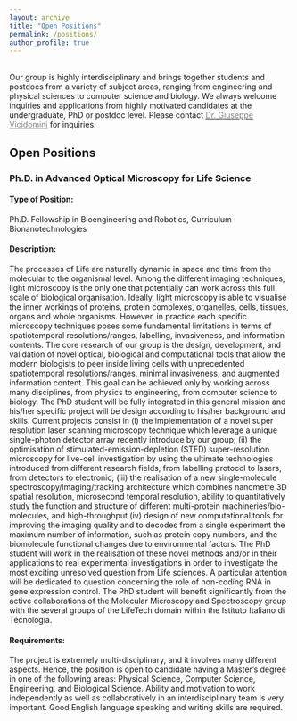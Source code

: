```yaml
---
layout: archive
title: "Open Positions"
permalink: /positions/
author_profile: true
---
```


<br>
Our group is highly interdisciplinary and brings together students and postdocs from a variety of subject areas, ranging from engineering and physical sciences to computer science and biology. We always welcome inquiries and applications from highly motivated candidates at the undergraduate, PhD or postdoc level. Please contact <a href="mailto:giuseppe.vicidomini@iit.it?subject=Spontaneous%20Application%20Vicidomini%20Lab"><span style="color:gray">Dr. Giuseppe Vicidomini</span></a> for inquiries.

<h2>Open Positions</h2>
<h3>Ph.D. in Advanced Optical Microscopy for Life Science</h3>
<h4>Type of Position:</h4>
Ph.D. Fellowship in Bioengineering and Robotics, Curriculum Bionanotechnologies
<h4>Description:</h4>
The processes of Life are naturally dynamic in space and time from the molecular to the organismal level. Among the different imaging techniques, light microscopy is the only one that potentially can work across this full scale of biological organisation. Ideally, light microscopy is able to visualise the inner workings of proteins, protein complexes, organelles, cells, tissues, organs and whole organisms. However, in practice each specific microscopy techniques poses some fundamental limitations in terms of spatiotemporal resolutions/ranges, labelling, invasiveness, and information contents.
The core research of our group is the design, development, and validation of novel optical, biological and computational tools that allow the modern biologists to peer inside living cells with unprecedented spatiotemporal resolutions/ranges, minimal invasiveness, and augmented information content. This goal can be achieved only by working across many disciplines, from physics to engineering, from computer science to biology.
The PhD student will be fully integrated in this general mission and his/her specific project will be design according to his/her background and skills. Current projects consist in (i) the implementation of a novel super resolution laser scanning microscopy technique which leverage a unique single-photon detector array recently introduce by our group; (ii) the optimisation of stimulated-emission-depletion (STED) super-resolution microscopy for live-cell investigation by using the ultimate technologies introduced from different research fields, from labelling protocol to lasers, from detectors to electronic; (iii) the realisation of a new single-molecule spectroscopy/imaging/tracking architecture which combines nanometre 3D spatial resolution, microsecond temporal resolution, ability to quantitatively study the function and structure of different multi-protein machineries/bio-molecules, and high-throughput (iv) design of new computational tools for improving the imaging quality and to decodes from a single experiment the maximum number of information, such as protein copy numbers, and the biomolecule functional changes due to environmental factors.
The PhD student will work in the realisation of these novel methods and/or in their applications to real experimental investigations in order to investigate the most exciting unresolved question from Life sciences. A particular attention will be dedicated to question concerning the role of non-coding RNA in gene expression control.
The PhD student will benefit significantly from the active collaborations of the Molecular Microscopy and Spectroscopy group with the several groups of the LifeTech domain within the Istituto Italiano di Tecnologia.
<h4>Requirements:</h4>
The project is extremely multi-disciplinary, and it involves many different aspects. Hence, the position is open to candidate having a Master’s degree in one of the following areas: Physical Science, Computer Science, Engineering, and Biological Science. Ability and motivation to work independently as well as collaboratively in an interdisciplinary team is very important. Good English language speaking and writing skills are required.

